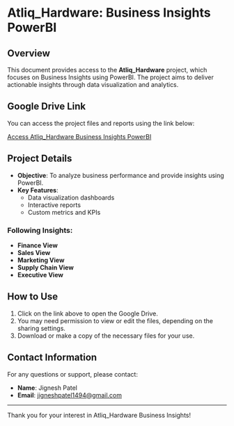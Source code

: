 # Atliq_Hardware: Business Insights PowerBI

## Overview
This document provides access to the **Atliq_Hardware** project, which focuses on Business Insights using PowerBI. The project aims to deliver actionable insights through data visualization and analytics.

## Google Drive Link
You can access the project files and reports using the link below:

[Access Atliq_Hardware Business Insights PowerBI](https://drive.google.com/drive/u/1/folders/1wxIFqJLhP1WYHOm5kRDcipT4KfWXUaFy)

## Project Details
- **Objective**: To analyze business performance and provide insights using PowerBI.
- **Key Features**:
  - Data visualization dashboards
  - Interactive reports
  - Custom metrics and KPIs

### Following Insights:
- **Finance View**
- **Sales View**
- **Marketing View**
- **Supply Chain View**
- **Executive View**

## How to Use
1. Click on the link above to open the Google Drive.
2. You may need permission to view or edit the files, depending on the sharing settings.
3. Download or make a copy of the necessary files for your use.

## Contact Information
For any questions or support, please contact:

- **Name**: Jignesh Patel
- **Email**: jigneshpatel1494@gmail.com

---

Thank you for your interest in Atliq_Hardware Business Insights!
